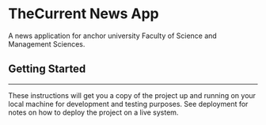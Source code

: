 # TheCurrent News App

A news application for anchor university Faculty of Science and Management Sciences.

## Getting Started

---

These instructions will get you a copy of the project up and running on your local machine for development and testing purposes. See deployment for notes on how to deploy the project on a live system.
